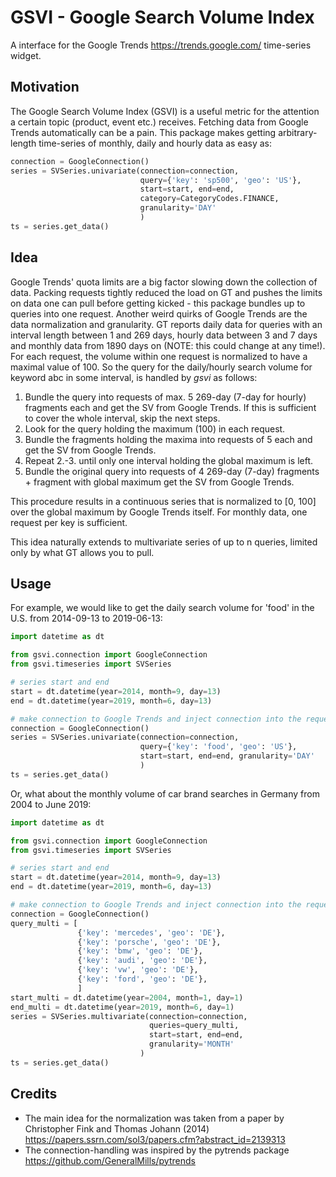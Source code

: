 # GSVI - Google Search Volume Index

A interface for the Google Trends <https://trends.google.com/> time-series widget.

## Motivation
The Google Search Volume Index (GSVI) is a useful metric for the
attention a certain topic (product, event etc.) receives.
Fetching data from Google Trends automatically can be a pain.
This package makes getting arbitrary-length time-series of monthly, daily and hourly data as easy as:
```python
connection = GoogleConnection()
series = SVSeries.univariate(connection=connection,
                             query={'key': 'sp500', 'geo': 'US'},
                             start=start, end=end,
                             category=CategoryCodes.FINANCE,
                             granularity='DAY'
                             )
ts = series.get_data()
```

## Idea
Google Trends' quota limits are a big factor slowing down the collection of data.
Packing requests tightly reduced the load on GT and pushes the limits
on data one can pull before getting kicked -
this package bundles up to queries into one request.
Another weird quirks of Google Trends are the data normalization and granularity.
GT reports daily data for queries with an interval length between 1 and 269 days,
hourly data between  3 and 7 days and
monthly data from 1890 days on (NOTE: this could change at any time!).
For each request, the volume within one request is normalized to have a maximal value of 100.
So the query for the daily/hourly search volume for keyword abc in some interval, is handled by *gsvi* as follows: 
 1. Bundle the query into requests of max. 5 269-day (7-day for hourly) fragments each and
 get the SV from Google Trends. If this is sufficient to cover the whole interval, skip the next steps.
 2. Look for the query holding the maximum (100) in each request.
 3. Bundle the fragments holding the maxima into requests of 5 each and get the SV from Google Trends.
 4. Repeat 2.-3. until only one interval holding the global maximum is left.
 5. Bundle the original query into requests of 4 269-day (7-day) fragments +
 fragment with global maximum get the SV from Google Trends.
 
 This procedure results in a continuous series that is normalized to
 \[0, 100\] over the global maximum by Google Trends itself.
For monthly data, one request per key is sufficient.

This idea naturally extends to multivariate series of up to n queries,
limited only by what GT allows you to pull.


## Usage
For example, we would like to get the daily search volume for 'food' in the
U.S. from 2014-09-13 to 2019-06-13:
```python
import datetime as dt

from gsvi.connection import GoogleConnection
from gsvi.timeseries import SVSeries

# series start and end
start = dt.datetime(year=2014, month=9, day=13)
end = dt.datetime(year=2019, month=6, day=13)

# make connection to Google Trends and inject connection into the request structure
connection = GoogleConnection()
series = SVSeries.univariate(connection=connection,
                             query={'key': 'food', 'geo': 'US'},
                             start=start, end=end, granularity='DAY'
                             )
ts = series.get_data()
```
Or, what about the monthly volume of car brand searches in Germany from 2004 to June 2019:
```python
import datetime as dt

from gsvi.connection import GoogleConnection
from gsvi.timeseries import SVSeries

# series start and end
start = dt.datetime(year=2014, month=9, day=13)
end = dt.datetime(year=2019, month=6, day=13)

# make connection to Google Trends and inject connection into the request structure
connection = GoogleConnection()
query_multi = [
               {'key': 'mercedes', 'geo': 'DE'},
               {'key': 'porsche', 'geo': 'DE'},
               {'key': 'bmw', 'geo': 'DE'},
               {'key': 'audi', 'geo': 'DE'},
               {'key': 'vw', 'geo': 'DE'},
               {'key': 'ford', 'geo': 'DE'},
               ]
start_multi = dt.datetime(year=2004, month=1, day=1)
end_multi = dt.datetime(year=2019, month=6, day=1)
series = SVSeries.multivariate(connection=connection,
                               queries=query_multi,
                               start=start, end=end,
                               granularity='MONTH'
                             )
ts = series.get_data()
```

## Credits

- The main idea for the normalization was taken from a paper by Christopher Fink and Thomas Johann (2014) <https://papers.ssrn.com/sol3/papers.cfm?abstract_id=2139313>
- The connection-handling was inspired by the pytrends package <https://github.com/GeneralMills/pytrends>
